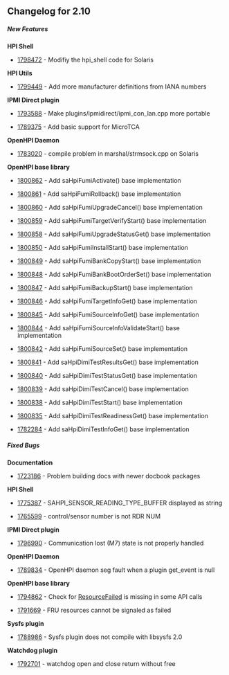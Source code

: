 ﻿
## Changelog for 2.10

##### New Features

**HPI Shell**

-   [1798472](http://sourceforge.net/tracker/?func=detail&aid=1798472&group_id=71730&atid=532254)  - Modifiy the hpi_shell code for Solaris
    

**HPI Utils**

-   [1799449](http://sourceforge.net/tracker/?func=detail&aid=1799449&group_id=71730&atid=532254)  - Add more manufacturer definitions from IANA numbers
    

**IPMI Direct plugin**

-   [1793588](http://sourceforge.net/tracker/?func=detail&aid=1793588&group_id=71730&atid=532254)  - Make plugins/ipmidirect/ipmi_con_lan.cpp more portable
    
-   [1789375](http://sourceforge.net/tracker/?func=detail&aid=1789375&group_id=71730&atid=532254)  - Add basic support for MicroTCA
    

**OpenHPI Daemon**

-   [1783020](http://sourceforge.net/tracker/?func=detail&aid=1783020&group_id=71730&atid=532254)  - compile problem in marshal/strmsock.cpp on Solaris
    

**OpenHPI base library**

-   [1800862](http://sourceforge.net/tracker/?func=detail&aid=1800862&group_id=71730&atid=532254)  - Add saHpiFumiActivate() base implementation
    
-   [1800861](http://sourceforge.net/tracker/?func=detail&aid=1800861&group_id=71730&atid=532254)  - Add saHpiFumiRollback() base implementation
    
-   [1800860](http://sourceforge.net/tracker/?func=detail&aid=1800860&group_id=71730&atid=532254)  - Add saHpiFumiUpgradeCancel() base implementation
    
-   [1800859](http://sourceforge.net/tracker/?func=detail&aid=1800859&group_id=71730&atid=532254)  - Add saHpiFumiTargetVerifyStart() base implementation
    
-   [1800858](http://sourceforge.net/tracker/?func=detail&aid=1800858&group_id=71730&atid=532254)  - Add saHpiFumiUpgradeStatusGet() base implementation
    
-   [1800850](http://sourceforge.net/tracker/?func=detail&aid=1800850&group_id=71730&atid=532254)  - Add saHpiFumiInstallStart() base implementation
    
-   [1800849](http://sourceforge.net/tracker/?func=detail&aid=1800849&group_id=71730&atid=532254)  - Add saHpiFumiBankCopyStart() base implementation
    
-   [1800848](http://sourceforge.net/tracker/?func=detail&aid=1800848&group_id=71730&atid=532254)  - Add saHpiFumiBankBootOrderSet() base implementation
    
-   [1800847](http://sourceforge.net/tracker/?func=detail&aid=1800847&group_id=71730&atid=532254)  - Add saHpiFumiBackupStart() base implementation
    
-   [1800846](http://sourceforge.net/tracker/?func=detail&aid=1800846&group_id=71730&atid=532254)  - Add saHpiFumiTargetInfoGet() base implementation
    
-   [1800845](http://sourceforge.net/tracker/?func=detail&aid=1800845&group_id=71730&atid=532254)  - Add saHpiFumiSourceInfoGet() base implementation
    
-   [1800844](http://sourceforge.net/tracker/?func=detail&aid=1800844&group_id=71730&atid=532254)  - Add saHpiFumiSourceInfoValidateStart() base implementation
    
-   [1800842](http://sourceforge.net/tracker/?func=detail&aid=1800842&group_id=71730&atid=532254)  - Add saHpiFumiSourceSet() base implementation
    
-   [1800841](http://sourceforge.net/tracker/?func=detail&aid=1800841&group_id=71730&atid=532254)  - Add saHpiDimiTestResultsGet() base implementation
    
-   [1800840](http://sourceforge.net/tracker/?func=detail&aid=1800840&group_id=71730&atid=532254)  - Add saHpiDimiTestStatusGet() base implementation
    
-   [1800839](http://sourceforge.net/tracker/?func=detail&aid=1800839&group_id=71730&atid=532254)  - Add saHpiDimiTestCancel() base implementation
    
-   [1800838](http://sourceforge.net/tracker/?func=detail&aid=1800838&group_id=71730&atid=532254)  - Add saHpiDimiTestStart() base implementation
    
-   [1800835](http://sourceforge.net/tracker/?func=detail&aid=1800835&group_id=71730&atid=532254)  - Add saHpiDimiTestReadinessGet() base implementation
    
-   [1782284](http://sourceforge.net/tracker/?func=detail&aid=1782284&group_id=71730&atid=532254)  - Add saHpiDimiTestInfoGet() base implementation
    

##### Fixed Bugs

**Documentation**

-   [1723186](http://sourceforge.net/tracker/?func=detail&aid=1723186&group_id=71730&atid=532251)  - Problem building docs with newer docbook packages
    

**HPI Shell**

-   [1775387](http://sourceforge.net/tracker/?func=detail&aid=1775387&group_id=71730&atid=532251)  - SAHPI_SENSOR_READING_TYPE_BUFFER displayed as string
    
-   [1765599](http://sourceforge.net/tracker/?func=detail&aid=1765599&group_id=71730&atid=532251)  - control/sensor number is not RDR NUM
    

**IPMI Direct plugin**

-   [1796990](http://sourceforge.net/tracker/?func=detail&aid=1796990&group_id=71730&atid=532251)  - Communication lost (M7) state is not properly handled
    

**OpenHPI Daemon**

-   [1789834](http://sourceforge.net/tracker/?func=detail&aid=1789834&group_id=71730&atid=532251)  - OpenHPI daemon seg fault when a plugin get_event is null
    

**OpenHPI base library**

-   [1794862](http://sourceforge.net/tracker/?func=detail&aid=1794862&group_id=71730&atid=532251)  - Check for  [ResourceFailed](http://openhpi.org/ResourceFailed)  is missing in some API calls
    
-   [1791669](http://sourceforge.net/tracker/?func=detail&aid=1791669&group_id=71730&atid=532251)  - FRU resources cannot be signaled as failed
    

**Sysfs plugin**

-   [1788986](http://sourceforge.net/tracker/?func=detail&aid=1788986&group_id=71730&atid=532251)  - Sysfs plugin does not compile with libsysfs 2.0
    

**Watchdog plugin**

-   [1792701](http://sourceforge.net/tracker/?func=detail&aid=1792701&group_id=71730&atid=532251)  - watchdog open and close return without free
